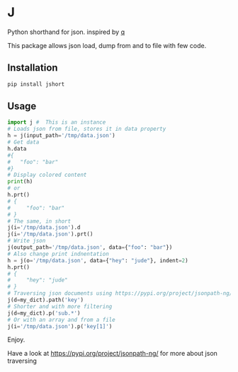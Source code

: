 # J

Python shorthand for json. inspired by [q](https://pypi.org/project/q/)

This package allows json load, dump from and to file with few code.

## Installation

```bash
pip install jshort
```

## Usage

```python
import j #  This is an instance
# Loads json from file, stores it in data property
h = j(input_path='/tmp/data.json')
# Get data
h.data
#{
#   "foo": "bar"
#}
# Display colored content
print(h)
# or
h.prt()
# {
#     "foo": "bar"
# }
# The same, in short
j(i='/tmp/data.json').d
j(i='/tmp/data.json').prt()
# Write json
j(output_path='/tmp/data.json', data={"foo": "bar"})
# Also change print indnentation
h = j(o='/tmp/data.json', data={"hey": "jude"}, indent=2)
h.prt()
# {
#     "hey": "jude"
# }
# Traversing json documents using https://pypi.org/project/jsonpath-ng/
j(d=my_dict).path('key')
# Shorter and with more filtering
j(d=my_dict).p('sub.*')
# Or with an array and from a file
j(i='/tmp/data.json').p('key[1]')
```

Enjoy.

Have a look at https://pypi.org/project/jsonpath-ng/ for more about json traversing
